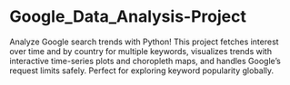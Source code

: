# Google_Data_Analysis-Project
Analyze Google search trends with Python! This project fetches interest over time and by country for multiple keywords, visualizes trends with interactive time-series plots and choropleth maps, and handles Google’s request limits safely. Perfect for exploring keyword popularity globally.
